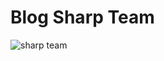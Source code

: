 # Blog Sharp Team

![sharp team](https://github.com/thaycacac/blog-sharp-front-end/blob/master/sharpteam.JPG?raw=true)
